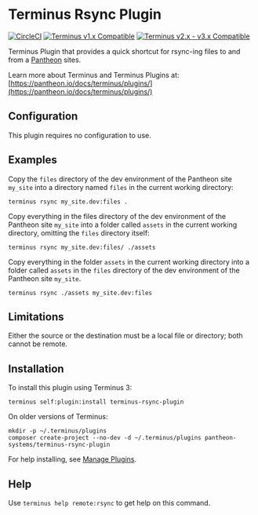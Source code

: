 # Terminus Rsync Plugin

[![CircleCI](https://circleci.com/gh/pantheon-systems/terminus-rsync-plugin.svg?style=shield)](https://circleci.com/gh/pantheon-systems/terminus-rsync-plugin)
[![Terminus v1.x Compatible](https://img.shields.io/badge/terminus-v1.x-green.svg)](https://github.com/pantheon-systems/terminus-rsync-plugin/tree/1.x)
[![Terminus v2.x - v3.x Compatible](https://img.shields.io/badge/terminus-2.x%20--%203.x-green.svg)](https://github.com/pantheon-systems/terminus-rsync-plugin/tree/1.x)

Terminus Plugin that provides a quick shortcut for rsync-ing files to and from a [Pantheon](https://www.pantheon.io) sites.

Learn more about Terminus and Terminus Plugins at:
[https://pantheon.io/docs/terminus/plugins/](https://pantheon.io/docs/terminus/plugins/)

## Configuration

This plugin requires no configuration to use.

## Examples

Copy the `files` directory of the dev environment of the Pantheon site `my_site` into a directory named `files` in the current working directory:
```
terminus rsync my_site.dev:files .
```
Copy everything in the files directory of the dev environment of the Pantheon site `my_site` into a folder called `assets` in the current working directory, omitting the `files` directory itself:
```
terminus rsync my_site.dev:files/ ./assets
```
Copy everything in the folder `assets` in the current working directory into a folder called `assets` in the `files` directory of the dev environment of the Pantheon site `my_site`.
```
terminus rsync ./assets my_site.dev:files
```

## Limitations

Either the source or the destination must be a local file or directory; both cannot be remote.

## Installation

To install this plugin using Terminus 3:
```
terminus self:plugin:install terminus-rsync-plugin
```

On older versions of Terminus:
```
mkdir -p ~/.terminus/plugins
composer create-project --no-dev -d ~/.terminus/plugins pantheon-systems/terminus-rsync-plugin
```
For help installing, see [Manage Plugins](https://pantheon.io/docs/terminus/plugins/).

## Help
Use `terminus help remote:rsync` to get help on this command.

